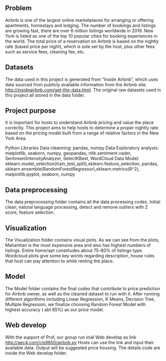 ## Problem

Airbnb is one of the largest online marketplaces for arranging or offering apartments, homestays and lodging. The number of bookings and listings are growing fast, there are over 6 million listings worldwide in 2019. New York is listed as one of the top 10 popular cities for booking experiences in the world. The total price of a reservation on Airbnb is based on the nightly rate (based price per night), which is sole set by the host, plus other fees such as service fees, cleaning fee, etc.

## Datasets

The data used in this project is generated from “Inside Airbnb”, which uses data sourced from publicly available information from the Airbnb site. http://insideairbnb.com/get-the-data.html. The original raw datasets used in this project all stored in the data folder.

## Project purpose

It is important for hosts to understand Airbnb pricing and value the place correctly. This project aims to help hosts to determine a proper nightly rate based on the pricing model built from a range of relative factors in the New York Area.

Python Libraries Data cleanning: pandas, numpy Data Exploratory analysis: matplotlib, seaborn, numpy, geopandas, nltk.sentiment.vader, SentimentIntensityAnalyzer, SelectKBest, WordCloud Data Model: sklearn.model_selection(train_test_split),sklearn.feature_selection, pandas, sklearn.ensemble(RandomForestRegressor),sklearn.metrics(R^2), matplotlib.pyplot, seaborn, numpy

## Data preprocessing

The data preprocessing folder contains all the data processing codes. Initial clean, natural language processing, detect and remove outliers with Z score, feature selection.

## Visualization

The Visualization folder contains visual plots. As we can see from the plots, Mahanttan is the most expensive area and also has highest numbers of listings. Entire home/apt constitudes about 75-80% of listings type. Wordcloud plots give some key words regarding description, house rules that host can pay attention to while renting the place.

## Model

The Model folder contains the final codes that contribute to price prediction for Airbnb owner, as well as the cleaned dataset to run with it. After running different algorithms including Linear Regression, K Means, Decision Tree, Multiple Regression, we finalize choosing Random Forest Model with highest accuracy ( abt 85%) as our price model.

## Web develop

With the support of Prof, our group run inial Web develop as link http://aec4.com/cis9650/airbnb.py Hosts can use the link and input their available data. Output will be suggested price housing. The details code are inside the Web develop folder.
